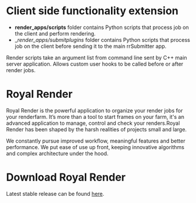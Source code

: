 # Client side functionality extension
* __render_apps/scripts__ folder contains Python scripts that process job on the client and perform rendering. 
* __render_apps/_submitplugins__ folder contains Python scripts that process job on the client before sending it to the main rrSubmitter app.

Render scripts take an argument list from command line sent by C++ main server application. 
Allows custom user hooks to be called before or after render jobs.

# Royal Render
Royal Render is the powerful application to organize your render jobs for your renderfarm. It’s more than a tool to start frames on your farm, it's an advanced application to manage, control and check your renders.Royal Render has been shaped by the harsh realities of projects small and large. 

We constantly pursue improved workflow, meaningful features and better performance.  We put ease of use up front, keeping innovative algorithms and complex architecture under the hood.

# Download Royal Render
Latest stable release can be found [here](http://www.royalrender.de/download.htm).
